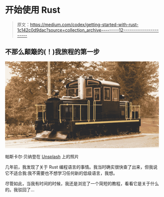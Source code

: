 # 开始使用 Rust

> 原文：<https://medium.com/codex/getting-started-with-rust-1c142c0d9dac?source=collection_archive---------12----------------------->

## 不那么颠簸的(！)我旅程的第一步

![](img/7f0752b6f1bfb3b6701a0ab71abdcf6c.png)

帕斯卡尔·贝纳登在 [Unsplash](https://unsplash.com?utm_source=medium&utm_medium=referral) 上的照片

几年前，我发现了关于 Rust 编程语言的事情。我当时确实很快查了出来，但我说它不适合我:我不需要也不想学习任何新的低级语言，我想。

尽管如此，当我有时间的时候，我还是浏览了一个简短的教程，看看它是关于什么的。我驳回了…
